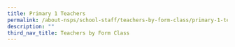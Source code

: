 ```yaml
---
title: Primary 1 Teachers
permalink: /about-nsps/school-staff/teachers-by-form-class/primary-1-teachers
description: ""
third_nav_title: Teachers by Form Class
---
```

